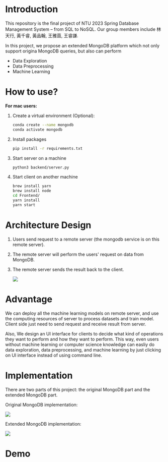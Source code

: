 # Introduction

This repository is the final project of NTU 2023 Spring Database Management System – from SQL to NoSQL. Our group members include 林天行, 黃千睿, 黃品翰, 王雅茵, 王睿謙.



In this project, we propose an extended MongoDB platform which not only support origina MongoDB queries, but also can perform 

- Data Exploration
- Data Preprocessing
- Machine Learning



# How to use?

**For mac users:**

1. Create a virtual environment (Optional):

   ```bash
   conda create --name mongodb
   conda activate mongodb
   ```

2. Install packages

   ```bash
   pip install -r requirements.txt
   ```

3. Start server on a machine

   ```bash
   python3 backend/server.py
   ```

4. Start client on another machine

   ```bash
   brew install yarn
   brew install node
   cd Frontend/
   yarn install
   yarn start
   ```



# Architecture Design

1. Users send request to a remote server (the mongodb service is on this remote server).

2. The remote server will perform the users' request on data from MongoDB.

3. The remote server sends the result back to the client.

   ![](https://i.imgur.com/h5oVvvB.png)

# Advantage

We can deploy all the machine learning models on remote server, and use the computing resources of server to process datasets and train model. Client side just need to send request and receive result from server.

Also, We design an UI interface for clients to decide what kind of operations they want to perform and how they want to perform. This way, even users without machine learning or computer science knowledge can easliy do data exploration, data preprocessing, and machine learning by just clicking on UI interface instead of using command line.

# Implementation

There are two parts of this project: the original MongoDB part and the extended MongoDB part.

Original MongoDB implementation:

![](https://i.imgur.com/cVUGh1s.png)

Extended MongoDB implementation:

![](https://i.imgur.com/TscN7LG.png)

# Demo

